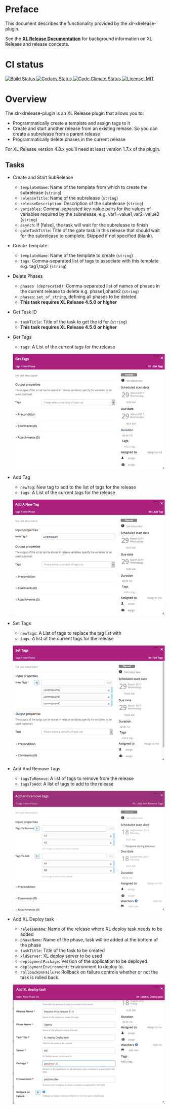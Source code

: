 # Preface #

This document describes the functionality provided by the xlr-xlrelease-plugin.

See the **[XL Release Documentation](https://docs.xebialabs.com/xl-release/index.html)** for background information on XL Release and release concepts.

# CI status #

[![Build Status][xlr-xlrelease-travis-image] ][xlr-xlrelease-travis-url]
[![Codacy Status][xlr-xlrelease-codacy-image] ][xlr-xlrelease-codacy-url]
[![Code Climate Status][xlr-xlrelease-code-climate-image] ][xlr-xlrelease-code-climate-url]
[![License: MIT][xlr-xlrelease-plugin-license-image] ][xlr-xlrelease-plugin-license-url]


[xlr-xlrelease-travis-image]: https://travis-ci.org/xebialabs-community/xlr-xlrelease-plugin.svg?branch=master
[xlr-xlrelease-travis-url]: https://travis-ci.org/xebialabs-community/xlr-xlrelease-plugin
[xlr-xlrelease-codacy-image]: https://api.codacy.com/project/badge/Grade/84c1d8ffa58648daa7e165462cdcce22
[xlr-xlrelease-codacy-url]: https://www.codacy.com/app/rvanstone/xlr-xlrelease-plugin
[xlr-xlrelease-code-climate-image]: https://codeclimate.com/github/xebialabs-community/xlr-xlrelease-plugin/badges/gpa.svg
[xlr-xlrelease-code-climate-url]: https://codeclimate.com/github/xebialabs-community/xlr-xlrelease-plugin
[xlr-xlrelease-plugin-license-image]: https://img.shields.io/badge/License-MIT-yellow.svg
[xlr-xlrelease-plugin-license-url]: https://opensource.org/licenses/MIT

# Overview #

The xlr-xlrelease-plugin is an XL Release plugin that allows you to:

  * Programmatically create a template and assign tags to it
  * Create and start another release from an existing release. So you can create a subrelease from a parent release
  * Programmatically delete phases in the current release

For XL Release version 4.8.x you'll need at least version 1.7.x of the plugin.


## Tasks ##
+ Create and Start SubRelease
  * `templateName`: Name of the template from which to create the subrelease (`string`) 
  * `releaseTitle`: Name of the subrelease (`string`)
  * `releaseDescription`: Description of the subrelease (`string`)
  * `variables`: Comma-separated key-value pairs for the values of variables required by the subrelease, e.g. var1=value1,var2=value2 (`string`)
  * `asynch`: If [false], the task will wait for the subrelease to finish
  * `gateTaskTitle`: Title of the gate task in this release that should wait for the subrelease to complete. Skipped if not specified (blank).

+ Create Template
  * `templateName`: Name of the template to create (`string`)
  * `tags`: Comma-separated list of tags to associate with this template e.g. tag1,tag2 (`string`)

+ Delete Phases
  * `phases (deprecated)`: Comma-separated list of names of phases in the current release to delete e.g. phase1,phase2 (`string`)
  * `phases`: `set_of_string`, defining all phases to be deleted.
  * **This task requires XL Release 4.5.0 or higher**

+ Get Task ID
  *  `taskTitle`: Title of the task to get the id for (`string`)
  * **This task requires XL Release 4.5.0 or higher**

+ Get Tags
  * `tags`: A List of the current tags for the release

  ![GetTags](images/GetTags.png)
  
+ Add Tag
  * `newTag`: New tag to add to the list of tags for the release
  * `tags`: A List of the current tags for the release

  ![AddTag](images/AddTag.png)
  
+ Set Tags
  * `newTags`: A List of tags to replace the tag list with
  * `tags`: A list of the current tags for the release

  ![SetTags](images/SetTags.png)
  
+ Add And Remove Tags
  * `tagsToRemove`: A list of tags to remove from the release
  * `tagsToAdd`: A list of tags to add to the release

  ![AddAndRemoveTags](images/AddAndRemoveTags.png)

+ Add XL Deploy task
  * `releaseName`: Name of the release where XL deploy task needs to be added
  * `phaseName`: Name of the phase, task will be added at the bottom of the phase
  * `taskTitle`: Title of the task to be created
  * `xldServer`: XL deploy server to be used
  * `deploymentPackage`: Version of the application to be deployed.
  * `deploymentEnvironment`: Environment to deploy to.
  * `rollbackOnFailure`: Rollback on failure controls whether or not the task is rolled back.

  ![SetTags](images/add-xl-deploy-task.png)
  
